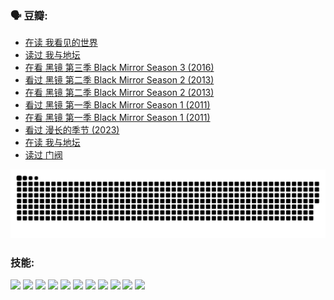
### 🗣 豆瓣:

<!-- DOUBAN-ACTIVITIES:START -->
- [在读 我看见的世界](https://www.douban.com/doubanapp/dispatch?uri=%2Fstatus%2F6131477996%2F%3F_spm_id%3DMTM2MDY5MjM4&_i=48229314)
- [读过 我与地坛](https://www.douban.com/doubanapp/dispatch?uri=%2Fstatus%2F6131471264%2F%3F_spm_id%3DMTM2MDY5MjM4&_i=48229314)
- [在看 黑镜 第三季 Black Mirror Season 3‎ (2016)](https://www.douban.com/doubanapp/dispatch?uri=%2Fstatus%2F6106193679%2F%3F_spm_id%3DMTM2MDY5MjM4&_i=48229314)
- [看过 黑镜 第二季 Black Mirror Season 2‎ (2013)](https://www.douban.com/doubanapp/dispatch?uri=%2Fstatus%2F6106192538%2F%3F_spm_id%3DMTM2MDY5MjM4&_i=48229314)
- [在看 黑镜 第二季 Black Mirror Season 2‎ (2013)](https://www.douban.com/doubanapp/dispatch?uri=%2Fstatus%2F6082858846%2F%3F_spm_id%3DMTM2MDY5MjM4&_i=48229314)
- [看过 黑镜 第一季 Black Mirror Season 1‎ (2011)](https://www.douban.com/doubanapp/dispatch?uri=%2Fstatus%2F6082858362%2F%3F_spm_id%3DMTM2MDY5MjM4&_i=48229314)
- [在看 黑镜 第一季 Black Mirror Season 1‎ (2011)](https://www.douban.com/doubanapp/dispatch?uri=%2Fstatus%2F6046169387%2F%3F_spm_id%3DMTM2MDY5MjM4&_i=48229314)
- [看过 漫长的季节‎ (2023)](https://www.douban.com/doubanapp/dispatch?uri=%2Fstatus%2F6038239416%2F%3F_spm_id%3DMTM2MDY5MjM4&_i=48229314)
- [在读 我与地坛](https://www.douban.com/doubanapp/dispatch?uri=%2Fstatus%2F5979754721%2F%3F_spm_id%3DMTM2MDY5MjM4&_i=48229314)
- [读过 门阀](https://www.douban.com/doubanapp/dispatch?uri=%2Fstatus%2F5979750570%2F%3F_spm_id%3DMTM2MDY5MjM4&_i=48229314)
<!-- DOUBAN-ACTIVITIES:END -->


![Snake animation](https://raw.githubusercontent.com/w940853815/w940853815/output/github-contribution-grid-snake.svg)
### 技能:

<code><img height="32" src="https://cdn.jsdelivr.net/npm/simple-icons@v5/icons/python.svg"></code>
<code><img height="32" src="https://cdn.jsdelivr.net/npm/simple-icons@v5/icons/javascript.svg"></code>
<code><img height="32" src="https://cdn.jsdelivr.net/npm/simple-icons@v5/icons/django.svg"></code>
<code><img height="32" src="https://cdn.jsdelivr.net/npm/simple-icons@v5/icons/flask.svg"></code>
<code><img height="32" src="https://cdn.jsdelivr.net/npm/simple-icons@v5/icons/vuetify.svg"></code>
<code><img height="32" src="https://cdn.jsdelivr.net/npm/simple-icons@v5/icons/git.svg"></code>
<code><img height="32" src="https://cdn.jsdelivr.net/npm/simple-icons@v5/icons/docker.svg"></code>
<code><img height="32" src="https://cdn.jsdelivr.net/npm/simple-icons@v5/icons/postgresql.svg"></code>
<code><img height="32" src="https://cdn.jsdelivr.net/npm/simple-icons@v5/icons/elasticsearch.svg"></code>
<code><img height="32" src="https://cdn.jsdelivr.net/npm/simple-icons@v5/icons/macos.svg"></code>
<code><img height="32" src="https://cdn.jsdelivr.net/npm/simple-icons@v5/icons/linux.svg"></code>
<!--
**w940853815/w940853815** is a ✨ _special_ ✨ repository because its `README.md` (this file) appears on your GitHub profile.

Here are some ideas to get you started:

- 🔭 I’m currently working on ...
- 🌱 I’m currently learning ...
- 👯 I’m looking to collaborate on ...
- 🤔 I’m looking for help with ...
- 💬 Ask me about ...
- 📫 How to reach me: ...
- 😄 Pronouns: ...
- ⚡ Fun fact: ...
-->
